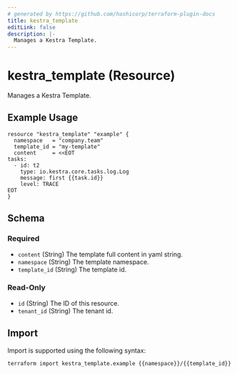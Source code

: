 ```yaml
---
# generated by https://github.com/hashicorp/terraform-plugin-docs
title: kestra_template
editLink: false
description: |-
  Manages a Kestra Template.
---
```


# kestra_template (Resource)

Manages a Kestra Template.

## Example Usage

```hcl
resource "kestra_template" "example" {
  namespace   = "company.team"
  template_id = "my-template"
  content     = <<EOT
tasks:
  - id: t2
    type: io.kestra.core.tasks.log.Log
    message: first {{task.id}}
    level: TRACE
EOT
}
```

<!-- schema generated by tfplugindocs -->
## Schema

### Required

- `content` (String) The template full content in yaml string.
- `namespace` (String) The template namespace.
- `template_id` (String) The template id.

### Read-Only

- `id` (String) The ID of this resource.
- `tenant_id` (String) The tenant id.

## Import

Import is supported using the following syntax:

```shell
terraform import kestra_template.example {{namespace}}/{{template_id}}
```
